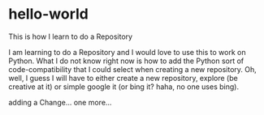 # hello-world
This is how I learn to do a Repository

I am learning to do a Repository and I would love to use this to work on Python. What I do not know right now is how to add the Python sort of code-compatibility that I could select when creating a new repository. Oh, well, I guess I will have to either create a new repository, explore (be creative at it) or simple google it (or bing it? haha, no one uses bing).

adding a Change...
one more...
